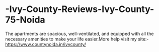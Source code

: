 # -Ivy-County-Reviews-Ivy-County-75-Noida
The apartments are spacious, well-ventilated, and equipped with all the necessary amenities to make your life easier.More help visit my site:- https://www.countynoida.in/ivycounty/
